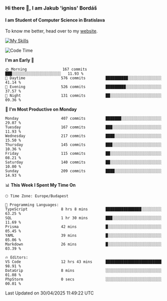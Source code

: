 ### Hi there 👋, I am Jakub 'igniss' Bordáš

#### I am Student of Computer Science in Bratislava
To know me better, head over to my [website](https://bordas.sk).

[![My Skills](https://skillicons.dev/icons?i=js,typescript,html,css,figma,svelte,vue,next,postgresql,nest,express,nodejs)](https://bordas.sk)


<!--START_SECTION:waka-->
![Code Time](http://img.shields.io/badge/Code%20Time-1%2C867%20hrs%2056%20mins-blue)

**I'm an Early 🐤** 

```text
🌞 Morning                167 commits         ███░░░░░░░░░░░░░░░░░░░░░░   11.93 % 
🌆 Daytime                576 commits         ██████████░░░░░░░░░░░░░░░   41.14 % 
🌃 Evening                526 commits         █████████░░░░░░░░░░░░░░░░   37.57 % 
🌙 Night                  131 commits         ██░░░░░░░░░░░░░░░░░░░░░░░   09.36 % 
```
📅 **I'm Most Productive on Monday** 

```text
Monday                   407 commits         ███████░░░░░░░░░░░░░░░░░░   29.07 % 
Tuesday                  167 commits         ███░░░░░░░░░░░░░░░░░░░░░░   11.93 % 
Wednesday                217 commits         ████░░░░░░░░░░░░░░░░░░░░░   15.50 % 
Thursday                 145 commits         ███░░░░░░░░░░░░░░░░░░░░░░   10.36 % 
Friday                   115 commits         ██░░░░░░░░░░░░░░░░░░░░░░░   08.21 % 
Saturday                 140 commits         ██░░░░░░░░░░░░░░░░░░░░░░░   10.00 % 
Sunday                   209 commits         ████░░░░░░░░░░░░░░░░░░░░░   14.93 % 
```


📊 **This Week I Spent My Time On** 

```text
🕑︎ Time Zone: Europe/Budapest

💬 Programming Languages: 
TypeScript               8 hrs 8 mins        ████████████████░░░░░░░░░   63.25 % 
SQL                      1 hr 30 mins        ███░░░░░░░░░░░░░░░░░░░░░░   11.69 % 
Prisma                   42 mins             █░░░░░░░░░░░░░░░░░░░░░░░░   05.45 % 
YAML                     39 mins             █░░░░░░░░░░░░░░░░░░░░░░░░   05.06 % 
Markdown                 26 mins             █░░░░░░░░░░░░░░░░░░░░░░░░   03.39 % 

🔥 Editors: 
VS Code                  12 hrs 43 mins      █████████████████████████   98.91 % 
DataGrip                 8 mins              ░░░░░░░░░░░░░░░░░░░░░░░░░   01.08 % 
PhpStorm                 0 secs              ░░░░░░░░░░░░░░░░░░░░░░░░░   00.01 % 
```


 Last Updated on 30/04/2025 11:49:22 UTC
<!--END_SECTION:waka-->
